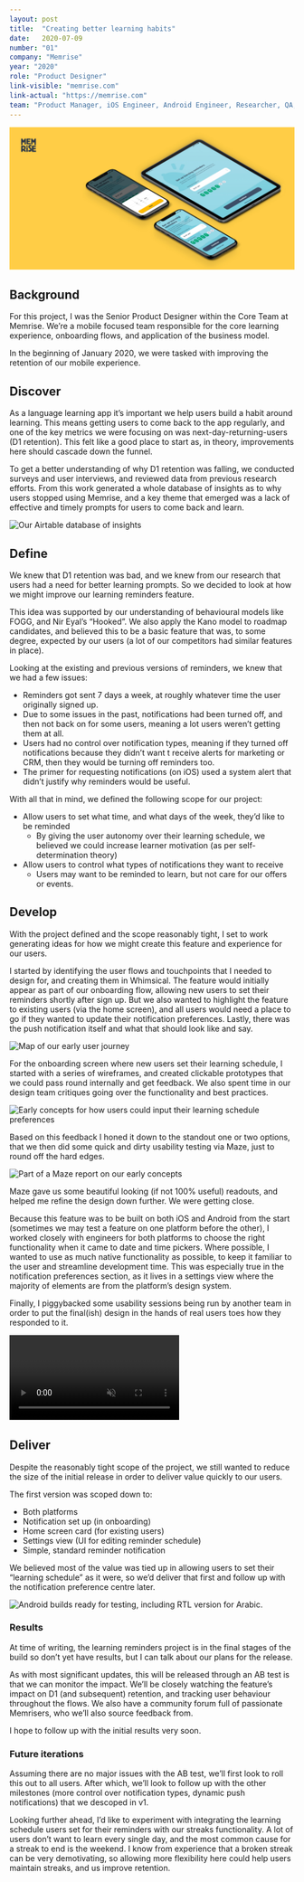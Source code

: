 ```yaml
---
layout: post
title:  "Creating better learning habits"
date:   2020-07-09
number: "01"
company: "Memrise"
year: "2020"
role: "Product Designer"
link-visible: "memrise.com"
link-actual: "https://memrise.com"
team: "Product Manager, iOS Engineer, Android Engineer, Researcher, QA, Product Designer"
---
```


<div class="case-study--image header"><img src="/assets/img/case-studies/memrise-header.jpg" alt="Android builds ready for testing, including RTL version for Arabic."></div>

## Background

For this project, I was the Senior Product Designer within the Core Team at Memrise. We’re a mobile focused team responsible for the core learning experience, onboarding flows, and application of the business model.

In the beginning of January 2020, we were tasked with improving the retention of our mobile experience.


## Discover

As a language learning app it’s important we help users build a habit around learning. This means getting users to come back to the app regularly, and one of the key metrics we were focusing on was next-day-returning-users (D1 retention). This felt like a good place to start as, in theory, improvements here should cascade down the funnel.

To get a better understanding of why D1 retention was falling, we conducted surveys and user interviews, and reviewed data from previous research efforts. From this work generated a whole database of insights as to why users stopped using Memrise, and a key theme that emerged was a lack of effective and timely prompts for users to come back and learn.


<div class="case-study--image"><img src="https://paper-attachments.dropbox.com/s_89624307E7F793CC850C5B2F4700A293FF1664ECDE638D6D7789A6E52A17F9DA_1590997767380_airtable.com_tbleU93m20M1Tq7Oa_viwScTYgU83I4ZDIRLaptop+with+HiDPI+screen.png" alt="Our Airtable database of insights"></div>

## Define

We knew that D1 retention was bad, and we knew from our research that users had a need for better learning prompts. So we decided to look at how we might improve our learning reminders feature.

This idea was supported by our understanding of behavioural models like FOGG, and Nir Eyal’s “Hooked”. We also apply the Kano model to roadmap candidates, and believed this to be a basic feature that was, to some degree, expected by our users (a lot of our competitors had similar features in place).

Looking at the existing and previous versions of reminders, we knew that we had a few issues:


- Reminders got sent 7 days a week, at roughly whatever time the user originally signed up.
- Due to some issues in the past, notifications had been turned off, and then not back on for some users, meaning a lot users weren’t getting them at all.
- Users had no control over notification types, meaning if they turned off notifications because they didn’t want t receive alerts for marketing or CRM, then they would be turning off reminders too.
- The primer for requesting notifications (on iOS) used a system alert that didn’t justify why reminders would be useful.

With all that in mind, we defined the following scope for our project:


- Allow users to set what time, and what days of the week, they’d like to be reminded
    - By giving the user autonomy over their learning schedule, we believed we could increase learner motivation (as per self-determination theory)
- Allow users to control what types of notifications they want to receive
    - Users may want to be reminded to learn, but not care for our offers or events.


## Develop

With the project defined and the scope reasonably tight, I set to work generating ideas for how we might create this feature and experience for our users.

I started by identifying the user flows and touchpoints that I needed to design for, and creating them in Whimsical. The feature would initially appear as part of our onboarding flow, allowing new users to set their reminders shortly after sign up. But we also wanted to highlight the feature to existing users (via the home screen), and all users would need a place to go if they wanted to update their notification preferences. Lastly, there was the push notification itself and what that should look like and say.

<div class="case-study--image"><img src="https://paper-attachments.dropbox.com/s_89624307E7F793CC850C5B2F4700A293FF1664ECDE638D6D7789A6E52A17F9DA_1590942645633_Screenshot+2020-05-31+at+17.30.34.png" alt="Map of our early user journey"></div>


For the onboarding screen where new users set their learning schedule, I started with a series of wireframes, and created clickable prototypes that we could pass round internally and get feedback. We also spent time in our design team critiques going over the functionality and best practices.

<div class="case-study--image"><img src="https://paper-attachments.dropbox.com/s_89624307E7F793CC850C5B2F4700A293FF1664ECDE638D6D7789A6E52A17F9DA_1590943545777_Screenshot+2020-05-31+at+17.45.32.png" alt="Early concepts for how users could input their learning schedule preferences"></div>


Based on this feedback I honed it down to the standout one or two options, that we then did some quick and dirty usability testing via Maze, just to round off the hard edges.

<div class="case-study--image"><img src="https://paper-attachments.dropbox.com/s_89624307E7F793CC850C5B2F4700A293FF1664ECDE638D6D7789A6E52A17F9DA_1590943737732_Screenshot+2020-05-31+at+17.48.45.png" alt="Part of a Maze report on our early concepts"></div>


Maze gave us some beautiful looking (if not 100% useful) readouts, and helped me refine the design down further. We were getting close.

Because this feature was to be built on both iOS and Android from the start (sometimes we may test a feature on one platform before the other), I worked closely with engineers for both platforms to choose the right functionality when it came to date and time pickers. Where possible, I wanted to use as much native functionality as possible, to keep it familiar to the user and streamline development time. This was especially true in the notification preferences section, as it lives in a settings view where the majority of elements are from the platform’s design system.

Finally, I piggybacked some usability sessions being run by another team in order to put the final(ish) design in the hands of real users toes how they responded to it.

<video autoplay loop muted playsinline>
  <source src="assets/img/learning-reminders-demo.mov" type="video/mov">
  <source src="assets/img/learning-reminders-demo.webm" type="video/webm">
  Your browser does not support the video tag.
</video>

## Deliver

Despite the reasonably tight scope of the project, we still wanted to reduce the size of the initial release in order to deliver value quickly to our users.

The first version was scoped down to:


- Both platforms
- Notification set up (in onboarding)
- Home screen card (for existing users)
- Settings view (UI for editing reminder schedule)
- Simple, standard reminder notification

We believed most of the value was tied up in allowing users to set their “learning schedule” as it were, so we’d deliver that first and follow up with the notification preference centre later.

<div class="case-study--image"><img src="https://paper-attachments.dropbox.com/s_89624307E7F793CC850C5B2F4700A293FF1664ECDE638D6D7789A6E52A17F9DA_1590945256507_learning+reminders+android.png" alt="Android builds ready for testing, including RTL version for Arabic."></div>



### Results

At time of writing, the learning reminders project is in the final stages of the build so don’t yet have results, but I can talk about our plans for the release.

As with most significant updates, this will be released through an AB test is that we can monitor the impact. We’ll be closely watching the feature’s impact on D1 (and subsequent) retention, and tracking user behaviour throughout the flows. We also have a community forum full of passionate Memrisers, who we’ll also source feedback from.

I hope to follow up with the initial results very soon.


### Future iterations

Assuming there are no major issues with the AB test, we’ll first look to roll this out to all users. After which, we’ll look to follow up with the other milestones (more control over notification types, dynamic push notifications) that we descoped in v1.

Looking further ahead, I’d like to experiment with integrating the learning schedule users set for their reminders with our streaks functionality. A lot of users don’t want to learn every single day, and the most common cause for a streak to end is the weekend. I know from experience that a broken streak can be very demotivating, so allowing more flexibility here could help users maintain streaks, and us improve retention.
